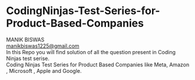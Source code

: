 # CodingNinjas-Test-Series-for-Product-Based-Companies
MANIK BISWAS <br>
manikbiswas1225@gmail.com <br>
In this Repo you will find solution of all the question present in Coding Ninjas test serise. <br> 
Coding Ninjas Test Series for Product Based Companies like Meta, Amazon , Microsoft , Apple and Google. 
